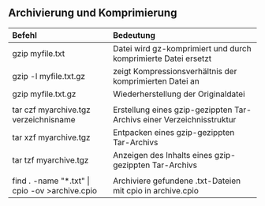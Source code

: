 ## Archivierung und Komprimierung

| Befehl | Bedeutung |
| :--- | :--- |
| gzip myfile.txt | Datei wird gz-komprimiert und durch komprimierte Datei ersetzt |
| gzip -l myfile.txt.gz | zeigt Kompressionsverhältnis der komprimierten Datei an |
| gzip myfile.txt.gz | Wiederherstellung der Originaldatei |
|  |  |
| tar czf myarchive.tgz verzeichnisname | Erstellung eines gzip-gezippten Tar-Archivs einer Verzeichnisstruktur |
| tar xzf myarchive.tgz | Entpacken eines gzip-gezippten Tar-Archivs |
| tar tzf myarchive.tgz | Anzeigen des Inhalts eines gzip-gezippten Tar-Archivs |
|  |  |
| find . -name "\*.txt" \| cpio -ov &gt;archive.cpio | Archiviere gefundene .txt-Dateien mit cpio in archive.cpio |



